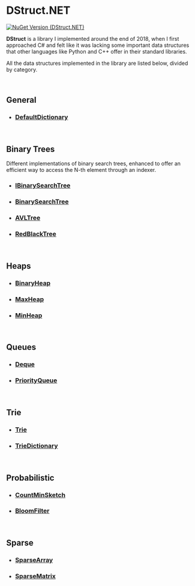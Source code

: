 # DStruct.NET

[![NuGet Version (DStruct.NET)](https://img.shields.io/nuget/v/DStruct.NET.svg?style=flat-square)](https://www.nuget.org/packages/DStruct.NET/)

**DStruct** is a library I implemented around the end of 2018, when I first approached C# and felt like it was lacking some important data structures that other languages like Python and C++ offer in their standard libraries.

All the data structures implemented in the library are listed below, divided by category.

<br>

## General

- ### [DefaultDictionary](docs/DefaultDictionary.md)

<br>

## Binary Trees

Different implementations of binary search trees, enhanced to offer an efficient way to access the N-th element through an indexer.


- ### [IBinarySearchTree](docs/BinaryTrees/IBinarySearchTree.md)

- ### [BinarySearchTree](docs/BinaryTrees/BinarySearchTree.md)

- ### [AVLTree](docs/BinaryTrees/AVLTree.md)

- ### [RedBlackTree](docs/BinaryTrees/RedBlackTree.md)

<br>

## Heaps

- ### [BinaryHeap](docs/Heaps/BinaryHeap.md)

- ### [MaxHeap](docs/Heaps/MaxHeap.md)

- ### [MinHeap](docs/Heaps/MinHeap.md)

<br>

## Queues

- ### [Deque](docs/Queues/Deque.md)

- ### [PriorityQueue](docs/Queues/PriorityQueue.md)

<br>

## Trie

- ### [Trie](docs/Trie/Trie.md)

- ### [TrieDictionary](docs/Trie/TrieDictionary.md)

<br>

## Probabilistic

- ### [CountMinSketch](docs/Probabilistic/CountMinSketch.md)

- ### [BloomFilter](docs/Probabilistic/BloomFilter.md)

<br>

## Sparse

- ### [SparseArray](docs/Sparse/SparseArray.md)

- ### [SparseMatrix](docs/Sparse/SparseMatrix.md)
